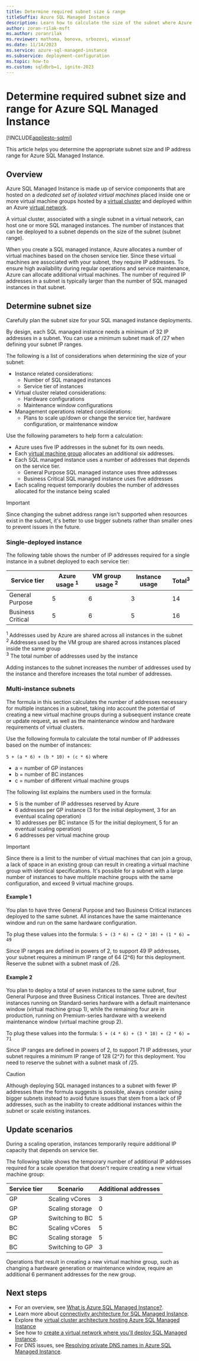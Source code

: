 ```yaml
---
title: Determine required subnet size & range
titleSuffix: Azure SQL Managed Instance
description: Learn how to calculate the size of the subnet where Azure SQL Managed Instance will be deployed.
author: zoran-rilak-msft
ms.author: zoranrilak
ms.reviewer: mathoma, bonova, srbozovi, wiassaf
ms.date: 11/14/2023
ms.service: azure-sql-managed-instance
ms.subservice: deployment-configuration
ms.topic: how-to
ms.custom: sqldbrb=1, ignite-2023
---
```

# Determine required subnet size and range for Azure SQL Managed Instance
[!INCLUDE[appliesto-sqlmi](../includes/appliesto-sqlmi.md)]

This article helps you determine the appropriate subnet size and IP address range for Azure SQL Managed Instance. 

## Overview

Azure SQL Managed Instance is made up of service components that are hosted on a _dedicated set of isolated virtual machines_ placed inside one or more virtual machine groups hosted by a [virtual cluster](virtual-cluster-architecture.md) and deployed within an Azure [virtual network](/azure/virtual-network/virtual-networks-overview). 

A virtual cluster, associated with a single subnet in a virtual network, can host one or more SQL managed instances. The number of instances that can be deployed to a subnet depends on the size of the subnet (subnet range).

When you create a SQL managed instance, Azure allocates a number of virtual machines based on the chosen service tier. Since these virtual machines are associated with your subnet, they require IP addresses. To ensure high availability during regular operations and service maintenance, Azure can allocate additional virtual machines. The number of required IP addresses in a subnet is typically larger than the number of SQL managed instances in that subnet.

## Determine subnet size

Carefully plan the subnet size for your SQL managed instance deployments.  

By design, each SQL managed instance needs a minimum of 32 IP addresses in a subnet. You can use a minimum subnet mask of /27 when defining your subnet IP ranges.  

The following is a list of considerations when determining the size of your subnet:

- Instance related considerations:
  - Number of SQL managed instances
  - Service tier of instances
- Virtual cluster related considerations:
  - Hardware configurations
  - Maintenance window configurations
- Management operations related considerations:
  - Plans to scale up/down or change the service tier, hardware configuration, or maintenance window

Use the following parameters to help form a calculation:

- Azure uses five IP addresses in the subnet for its own needs.
- Each [virtual machine group](virtual-cluster-architecture.md#number-of-virtual-machine-groups) allocates an additional six addresses. 
- Each SQL managed instance uses a number of addresses that depends on the service tier.
  - General Purpose SQL managed instance uses three addresses
  - Business Critical SQL managed instance uses five addresses
- Each scaling request temporarily doubles the number of addresses allocated for the instance being scaled 

> [!IMPORTANT]
> Since changing the subnet address range isn't supported when resources exist in the subnet, it's better to use bigger subnets rather than smaller ones to prevent issues in the future.


### Single-deployed instance

The following table shows the number of IP addresses required for a single instance in a subnet deployed to each service tier: 

| **Service tier** | **Azure usage** <sup>1</sup> | **VM group usage** <sup>2</sup> | **Instance usage** | **Total**<sup>3</sup> |
| --- | --- | --- | --- | --- |
| General Purpose | 5 | 6 | 3 | 14 |
| Business Critical | 5 | 6 | 5 | 16 |

<sup>1</sup> Addresses used by Azure are shared across all instances in the subnet   
<sup>2</sup> Addresses used by the VM group are shared across instances placed inside the same group   
<sup>3</sup> The total number of addresses used by the instance

Adding instances to the subnet increases the number of addresses used by the instance and therefore increases the total number of addresses.


### Multi-instance subnets

The formula in this section calculates the number of addresses necessary for multiple instances in a subnet, taking into account the potential of creating a new virtual machine groups during a subsequent instance create or update request, as well as the maintenance window and hardware requirements of virtual clusters.

Use the following formula to calculate the total number of IP addresses based on the number of instances: 

`5 + (a * 6) + (b * 10) + (c * 6)` where   

- a = number of GP instances
- b = number of BC instances
- c = number of different virtual machine groups


The following list explains the numbers used in the formula: 

- 5 is the number of IP addresses reserved by Azure
- 6 addresses per GP instance (3 for the initial deployment, 3 for an eventual scaling operation)
- 10 addresses per BC instance (5 for the initial deployment, 5 for an eventual scaling operation)
- 6 addresses per virtual machine group

> [!IMPORTANT]
> Since there is a limit to the number of virtual machines that can join a group, a lack of space in an existing group can result in creating a virtual machine group with identical specifications. It's possible for a subnet with a large number of instances to have multiple machine groups with the same configuration, and exceed 9 virtual machine groups.


#### Example 1  

You plan to have three General Purpose and two Business Critical instances deployed to the same subnet. All instances have the same maintenance window and run on the same hardware configuration. 

To plug these values into the formula: 
`5 + (3 * 6) + (2 * 10) + (1 * 6) = 49`

Since IP ranges are defined in powers of 2, to support 49 IP addresses, your subnet requires a minimum IP range of 64 (2^6) for this deployment. Reserve the subnet with a subnet mask of /26.

#### Example 2

You plan to deploy a total of seven instances to the same subnet, four General Purpose and three Business Critical instances. Three are dev/test instances running on Standard-series hardware with a default maintenance window (virtual machine group 1), while the remaining four are in production, running on Premium-series hardware with a weekend maintenance window (virtual machine group 2).

To plug these values into the formula: 
`5 + (4 * 6) + (3 * 10) + (2 * 6) = 71`



Since IP ranges are defined in powers of 2, to support 71 IP addresses, your subnet requires a minimum IP range of 128 (2^7) for this deployment. You need to reserve the subnet with a subnet mask of /25.

> [!CAUTION]
> Although deploying SQL managed instances to a subnet with fewer IP addresses than the formula suggests is possible, always consider using bigger subnets instead to avoid future issues that stem from a lack of IP addresses, such as the inability to create additional instances within the subnet or scale existing instances.


## Update scenarios

During a scaling operation, instances temporarily require additional IP capacity that depends on service tier. 

The following table shows the temporary number of additional IP addresses required for a scale operation that doesn't require creating a new virtual machine group: 

| **Service tier** | **Scenario** | **Additional addresses**  |
| --- | --- | --- |
| GP | Scaling vCores | 3 |
| GP | Scaling storage | 0 |
| GP | Switching to BC | 5 |
| BC | Scaling vCores | 5 |
| BC | Scaling storage | 5 |
| BC | Switching to GP | 3 |

Operations that result in creating a new virtual machine group, such as changing a hardware generation or maintenance window, require an additional 6 permanent addresses for the new group. 


## Next steps

- For an overview, see [What is Azure SQL Managed Instance?](sql-managed-instance-paas-overview.md).
- Learn more about [connectivity architecture for SQL Managed Instance](connectivity-architecture-overview.md).
- Explore the [virtual cluster architecture hosting Azure SQL Managed Instance](virtual-cluster-architecture.md)
- See how to [create a virtual network where you'll deploy SQL Managed Instance](virtual-network-subnet-create-arm-template.md).
- For DNS issues, see [Resolving private DNS names in Azure SQL Managed Instance](resolve-private-domain-names.md).
